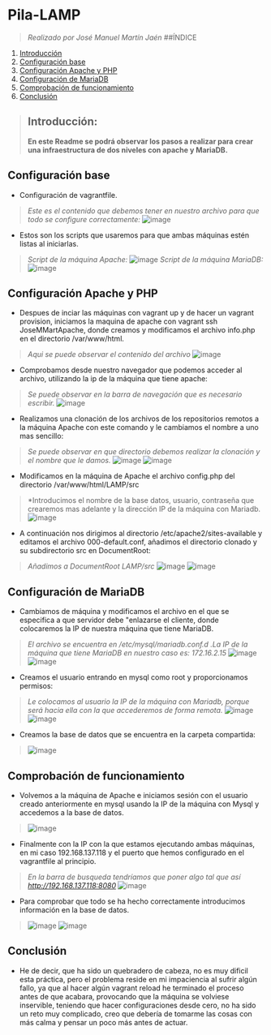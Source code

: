 # Pila-LAMP
>*Realizado por José Manuel Martín Jaén*
>##ÍNDICE
  1. [Introducción](#introducción)
  2. [Configuración base](#configuración-base)
  3. [Configuración Apache y PHP](#configuración-apache-y-php)
  4. [Configuración de MariaDB](#configuración-de-mariadb)
  5. [Comprobación de funcionamiento](#comprobación-de-funcionamiento)
  6. [Conclusión](#conclusión)
>## Introducción: 
>**En este Readme se podrá observar los pasos a realizar para crear una infraestructura de dos niveles con apache y MariaDB.**
## Configuración base
+ Configuración de vagrantfile.
>*Este es el contenido que debemos tener en nuestro archivo para que todo se configure correctamente:*
![image](https://github.com/jmmartinj02/Pila-LAMP/assets/146434706/26829eee-100d-4f2a-9628-55b95a3c176f)
+ Estos son los scripts que usaremos para que ambas máquinas estén listas al iniciarlas.
>*Script de la máquina Apache:*
>![image](https://github.com/jmmartinj02/Pila-LAMP/assets/146434706/ff60dc89-477e-41cd-be2b-d3c57bc11fd4)
>*Script de la máquina MariaDB:*
>![image](https://github.com/jmmartinj02/Pila-LAMP/assets/146434706/58fee5f8-b14b-458e-8619-58878df11c9c)
## Configuración Apache y PHP
+ Despues de inciar las máquinas con vagrant up y de hacer un vagrant provision, iniciamos la maquina de apache con vagrant ssh JoseMMartApache, donde creamos y modificamos el archivo info.php en el directorio /var/www/html.
>*Aqui se puede observar el contenido del archivo*
>![image](https://github.com/jmmartinj02/Pila-LAMP/assets/146434706/0fa43350-3222-442c-8330-e6ad34c1e7f2)
+ Comprobamos desde nuestro navegador que podemos acceder al archivo, utilizando la ip de la máquina que tiene apache:
>*Se puede observar en la barra de navegación que es necesario escribir.*
>![image](https://github.com/jmmartinj02/Pila-LAMP/assets/146434706/d821f401-558b-407e-a94a-ef583ac7bdc9)
+ Realizamos una clonación de los archivos de los repositorios remotos a la máquina Apache con este comando y le cambiamos el nombre a uno mas sencillo:
>*Se puede observar en que directorio debemos realizar la clonación y el nombre que le damos.*
>![image](https://github.com/jmmartinj02/Pila-LAMP/assets/146434706/edde7382-b53e-416a-98ac-5fa7d562bda8)
![image](https://github.com/jmmartinj02/Pila-LAMP/assets/146434706/9e8fbc0b-8f3b-49c8-bee4-917d823024d3)
+ Modificamos en la máquina de Apache el archivo config.php del directorio /var/www/html/LAMP/src
>*Introducimos el nombre de la base datos, usuario, contraseña que crearemos mas adelante y la dirección IP de la máquina con Mariadb.
>![image](https://github.com/jmmartinj02/Pila-LAMP/assets/146434706/71a1cd4e-9f45-4aef-9648-838076ea11d3)
+ A continuación nos dirigimos al directorio /etc/apache2/sites-available y editamos el archivo 000-default.conf, añadimos el directorio clonado y su subdirectorio src en DocumentRoot:
>*Añadimos a DocumentRoot LAMP/src*
>![image](https://github.com/jmmartinj02/Pila-LAMP/assets/146434706/a590e9d5-e334-45ea-b6c2-1e2b167861a5)
>![image](https://github.com/jmmartinj02/Pila-LAMP/assets/146434706/6940464d-92f7-4ea3-b660-d2636fb64ade)
## Configuración de MariaDB
+ Cambiamos de máquina y modificamos el archivo en el que se especifica a que servidor debe "enlazarse el cliente, donde colocaremos la IP de nuestra máquina que tiene MariaDB.
>*El archivo se encuentra en /etc/mysql/mariadb.conf.d .La IP de la máquina que tiene MariaDB en nuestro caso es: 172.16.2.15*
>![image](https://github.com/jmmartinj02/Pila-LAMP/assets/146434706/a5b75ee4-e365-4beb-9bf5-a5d62069fd99)
>![image](https://github.com/jmmartinj02/Pila-LAMP/assets/146434706/c7f07ad9-e183-4d7a-8061-bc9d40f9300b)
+ Creamos el usuario entrando en mysql como root y proporcionamos permisos:
>*Le colocamos al usuario la IP de la máquina con Mariadb, porque será hacia ella con la que accederemos de forma remota.*
>![image](https://github.com/jmmartinj02/Pila-LAMP/assets/146434706/953cfba4-1ec8-4bd7-a6eb-1a30a4fefdfa)
>![image](https://github.com/jmmartinj02/Pila-LAMP/assets/146434706/d3cac8fc-216a-44ab-8e34-a6b0642e83ca)
+ Creamos la base de datos que se encuentra en la carpeta compartida:
>![image](https://github.com/jmmartinj02/Pila-LAMP/assets/146434706/ed039ded-b2e3-45da-aa34-d3ac4422970e)
## Comprobación de funcionamiento
+ Volvemos a la máquina de Apache e iniciamos sesión con el usuario creado anteriormente en mysql usando la IP de la máquina con Mysql y accedemos a la base de datos.
>![image](https://github.com/jmmartinj02/Pila-LAMP/assets/146434706/27f253a1-363b-4e83-bede-a5be3fb99951)
+ Finalmente con la IP con la que estamos ejecutando ambas máquinas, en mi caso 192.168.137.118 y el puerto que hemos configurado en el vagrantfile al principio.
>*En la barra de busqueda tendríamos que poner algo tal que así http://192.168.137.118:8080*
>![image](https://github.com/jmmartinj02/Pila-LAMP/assets/146434706/3e58fbcd-1d7b-4cc2-bbd4-2cac45d43701)
+ Para comprobar que todo se ha hecho correctamente introducimos información en la base de datos.
>![image](https://github.com/jmmartinj02/Pila-LAMP/assets/146434706/2f5bf630-c1b2-4090-94d1-b860168ebc39)
>![image](https://github.com/jmmartinj02/Pila-LAMP/assets/146434706/4f74adb4-bdd8-4428-87b9-aa6ce80d0258)
## Conclusión
+ He de decir, que ha sido un quebradero de cabeza, no es muy dificil esta práctica, pero el problema reside en mi impaciencia al sufrir algún fallo, ya que al hacer algún vagrant reload he terminado el proceso antes de que acabara, provocando que la máquina se volviese inservible, teniendo que hacer configuraciones desde cero, no ha sido un reto muy complicado, creo que debería de tomarme las cosas con más calma y pensar un poco más antes de actuar.
